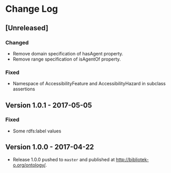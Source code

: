 # Change Log

## [Unreleased] 

### Changed
- Remove domain specification of hasAgent property.
- Remove range specification of isAgentOf property.

### Fixed
- Namespace of AccessibilityFeature and AccessibilityHazard in subclass assertions


## Version 1.0.1 - 2017-05-05

### Fixed
- Some rdfs:label values 

## Version 1.0.0 - 2017-04-22
- Release 1.0.0 pushed to `master` and published at http://bibliotek-o.org/ontology/.
